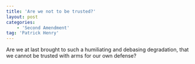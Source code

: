 ```yaml
---
title: 'Are we not to be trusted?'
layout: post
categories:
    - 'Second Amendment'
tag: 'Patrick Henry'
---
```


Are we at last brought to such a humiliating and debasing degradation, that we cannot be trusted with arms for our own defense?